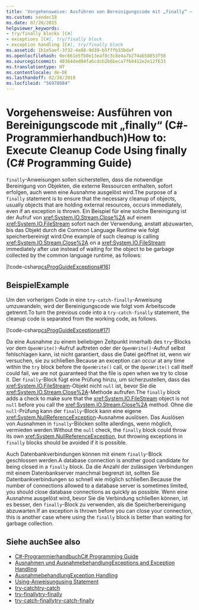 ```yaml
---
title: 'Vorgehensweise: Ausführen von Bereinigungscode mit „finally“ – C#-Programmierhandbuch'
ms.custom: seodec18
ms.date: 07/20/2015
helpviewer_keywords:
- try/finally blocks [C#]
- exceptions [C#], try/finally block
- exception handling [C#], try/finally block
ms.assetid: 1b1e5aef-3f32-4a88-9d39-b5fffb33bdaf
ms.openlocfilehash: 0ec661e5fb0e13eaf8c3c8e4a7b274ab58853f58
ms.sourcegitcommit: 40364ded04fa6cdcb2b6beca7f68412e2e12f633
ms.translationtype: HT
ms.contentlocale: de-DE
ms.lasthandoff: 02/28/2019
ms.locfileid: "56978084"
---
```

# <a name="how-to-execute-cleanup-code-using-finally-c-programming-guide"></a><span data-ttu-id="26215-102">Vorgehensweise: Ausführen von Bereinigungscode mit „finally“ (C#-Programmierhandbuch)</span><span class="sxs-lookup"><span data-stu-id="26215-102">How to: Execute Cleanup Code Using finally (C# Programming Guide)</span></span>
<span data-ttu-id="26215-103">`finally`-Anweisungen sollen sicherstellen, dass die notwendige Bereinigung von Objekten, die externe Ressourcen enthalten, sofort erfolgen, auch wenn eine Ausnahme ausgelöst wird.</span><span class="sxs-lookup"><span data-stu-id="26215-103">The purpose of a `finally` statement is to ensure that the necessary cleanup of objects, usually objects that are holding external resources, occurs immediately, even if an exception is thrown.</span></span> <span data-ttu-id="26215-104">Ein Beispiel für eine solche Bereinigung ist der Aufruf von <xref:System.IO.Stream.Close%2A> auf einem <xref:System.IO.FileStream> sofort nach der Verwendung, anstatt abzuwarten, bis das Objekt durch die Common Language Runtime wie folgt speicherbereinigt wird:</span><span class="sxs-lookup"><span data-stu-id="26215-104">One example of such cleanup is calling <xref:System.IO.Stream.Close%2A> on a <xref:System.IO.FileStream> immediately after use instead of waiting for the object to be garbage collected by the common language runtime, as follows:</span></span>  
  
 [!code-csharp[csProgGuideExceptions#16](~/samples/snippets/csharp/VS_Snippets_VBCSharp/csProgGuideExceptions/CS/Exceptions.cs#16)]  
  
## <a name="example"></a><span data-ttu-id="26215-105">Beispiel</span><span class="sxs-lookup"><span data-stu-id="26215-105">Example</span></span>  
 <span data-ttu-id="26215-106">Um den vorherigen Code in eine `try-catch-finally`-Anweisung umzuwandeln, wird der Bereinigungscode wie folgt vom Arbeitscode getrennt.</span><span class="sxs-lookup"><span data-stu-id="26215-106">To turn the previous code into a `try-catch-finally` statement, the cleanup code is separated from the working code, as follows.</span></span>  
  
 [!code-csharp[csProgGuideExceptions#17](~/samples/snippets/csharp/VS_Snippets_VBCSharp/csProgGuideExceptions/CS/Exceptions.cs#17)]  
  
 <span data-ttu-id="26215-107">Da eine Ausnahme zu einem beliebigen Zeitpunkt innerhalb des `try`-Blocks vor dem `OpenWrite()`-Aufruf auftreten oder der `OpenWrite()`-Aufruf selbst fehlschlagen kann, ist nicht garantiert, dass die Datei geöffnet ist, wenn wir versuchen, sie zu schließen.</span><span class="sxs-lookup"><span data-stu-id="26215-107">Because an exception can occur at any time within the `try` block before the `OpenWrite()` call, or the `OpenWrite()` call itself could fail, we are not guaranteed that the file is open when we try to close it.</span></span> <span data-ttu-id="26215-108">Der `finally`-Block fügt eine Prüfung hinzu, um sicherzustellen, dass das <xref:System.IO.FileStream>-Objekt nicht `null` ist, bevor Sie die <xref:System.IO.Stream.Close%2A>-Methode aufrufen.</span><span class="sxs-lookup"><span data-stu-id="26215-108">The `finally` block adds a check to make sure that the <xref:System.IO.FileStream> object is not `null` before you call the <xref:System.IO.Stream.Close%2A> method.</span></span> <span data-ttu-id="26215-109">Ohne die `null`-Prüfung kann der `finally`-Block kann eine eigene <xref:System.NullReferenceException>-Ausnahme auslösen. Das Auslösen von Ausnahmen in `finally`-Blöcken sollte allerdings, wenn möglich, vermieden werden.</span><span class="sxs-lookup"><span data-stu-id="26215-109">Without the `null` check, the `finally` block could throw its own <xref:System.NullReferenceException>, but throwing exceptions in `finally` blocks should be avoided if it is possible.</span></span>  
  
 <span data-ttu-id="26215-110">Auch Datenbankverbindungen können mit einem `finally`-Block geschlossen werden.</span><span class="sxs-lookup"><span data-stu-id="26215-110">A database connection is another good candidate for being closed in a `finally` block.</span></span> <span data-ttu-id="26215-111">Da die Anzahl der zulässigen Verbindungen mit einem Datenbankserver manchmal begrenzt ist, sollten Sie Datenbankverbindungen so schnell wie möglich schließen.</span><span class="sxs-lookup"><span data-stu-id="26215-111">Because the number of connections allowed to a database server is sometimes limited, you should close database connections as quickly as possible.</span></span> <span data-ttu-id="26215-112">Wenn eine Ausnahme ausgelöst wird, bevor Sie die Verbindung schließen können, ist es besser, den `finally`-Block zu verwenden, als die Speicherbereinigung abzuwarten.</span><span class="sxs-lookup"><span data-stu-id="26215-112">If an exception is thrown before you can close your connection, this is another case where using the `finally` block is better than waiting for garbage collection.</span></span>  
  
## <a name="see-also"></a><span data-ttu-id="26215-113">Siehe auch</span><span class="sxs-lookup"><span data-stu-id="26215-113">See also</span></span>

- [<span data-ttu-id="26215-114">C#-Programmierhandbuch</span><span class="sxs-lookup"><span data-stu-id="26215-114">C# Programming Guide</span></span>](../../../csharp/programming-guide/index.md)
- [<span data-ttu-id="26215-115">Ausnahmen und Ausnahmebehandlung</span><span class="sxs-lookup"><span data-stu-id="26215-115">Exceptions and Exception Handling</span></span>](../../../csharp/programming-guide/exceptions/index.md)
- [<span data-ttu-id="26215-116">Ausnahmebehandlung</span><span class="sxs-lookup"><span data-stu-id="26215-116">Exception Handling</span></span>](../../../csharp/programming-guide/exceptions/exception-handling.md)
- [<span data-ttu-id="26215-117">Using-Anweisung</span><span class="sxs-lookup"><span data-stu-id="26215-117">using Statement</span></span>](../../../csharp/language-reference/keywords/using-statement.md)
- [<span data-ttu-id="26215-118">try-catch</span><span class="sxs-lookup"><span data-stu-id="26215-118">try-catch</span></span>](../../../csharp/language-reference/keywords/try-catch.md)
- [<span data-ttu-id="26215-119">try-finally</span><span class="sxs-lookup"><span data-stu-id="26215-119">try-finally</span></span>](../../../csharp/language-reference/keywords/try-finally.md)
- [<span data-ttu-id="26215-120">try-catch-finally</span><span class="sxs-lookup"><span data-stu-id="26215-120">try-catch-finally</span></span>](../../../csharp/language-reference/keywords/try-catch-finally.md)
